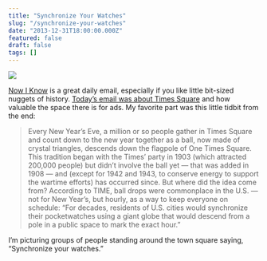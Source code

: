 ```yaml
---
title: "Synchronize Your Watches"
slug: "/synchronize-your-watches"
date: "2013-12-31T18:00:00.000Z"
featured: false
draft: false
tags: []
---
```


![](https://i.imgur.com/tmOCoDz.jpg)

[Now I Know](http://nowiknow.com/) is a great daily email, especially if you like little bit-sized nuggets of history. [Today’s email was about Times Square](http://nowiknow.com/signs-of-the-times/) and how valuable the space there is for ads. My favorite part was this little tidbit from the end:

>Every New Year’s Eve, a million or so people gather in Times Square and count down to the new year together as a ball, now made of crystal triangles, descends down the flagpole of One Times Square. This tradition began with the Times’ party in 1903 (which attracted 200,000 people) but didn’t involve the ball yet — that was added in 1908 — and (except for 1942 and 1943, to conserve energy to support the wartime efforts) has occurred since. But where did the idea come from? According to TIME, ball drops were commonplace in the U.S. — not for New Year’s, but hourly, as a way to keep everyone on schedule: “For decades, residents of U.S. cities would synchronize their pocketwatches using a giant globe that would descend from a pole in a public space to mark the exact hour.”

I’m picturing groups of people standing around the town square saying, “Synchronize your watches.”